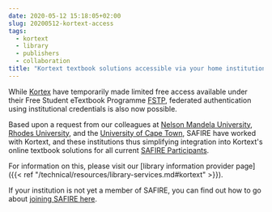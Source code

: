 ```yaml
---
date: 2020-05-12 15:18:05+02:00
slug: 20200512-kortext-access
tags:
  - kortext
  - library
  - publishers
  - collaboration
title: "Kortext textbook solutions accessible via your home institution"
---
```

While [Kortex](https://www.kortext.com/) have temporarily made limited free access available under their Free Student eTextbook Programme [FSTP](https://www.kortext.com/free-student-etextbook-programme/), federated authentication using institutional credentials is also now possible.<!--more-->

Based upon a request from our colleagues at [Nelson Mandela University](https://mandela.ac.za/), [Rhodes University](https://ru.ac.za/), and the [University of Cape Town](https://uct.ac.za/), SAFIRE have worked with Kortext, and these institutions thus simplifying integration into Kortext's online textbook solutions for all current [SAFIRE Participants](https://safire.ac.za/participants/idp/list/).

For information on this, please visit our [library information provider page]({{< ref "/technical/resources/library-services.md#kortext" >}}).

If your institution is not yet a member of SAFIRE, you can find out how to go about [joining SAFIRE here](https://safire.ac.za/participants/idp/join/).
